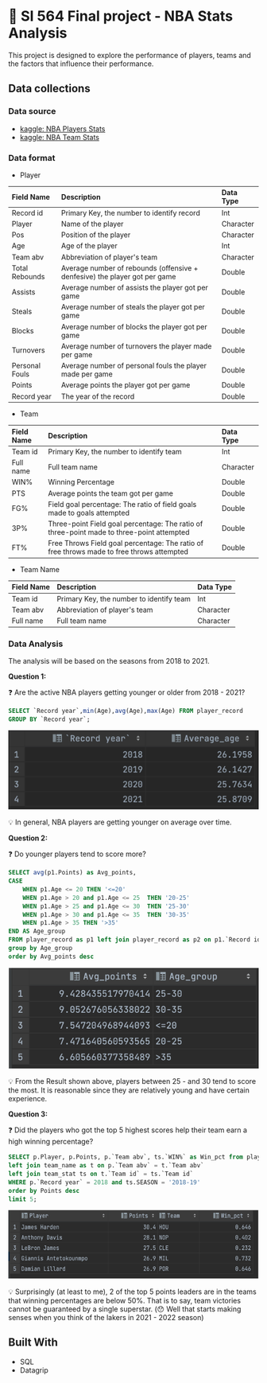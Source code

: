 # :basketball: SI 564 Final project - NBA Stats Analysis

This project is designed to explore the performance of players, teams and the factors that influence their performance.

## Data collections

### Data source

- [kaggle: NBA Players Stats](https://www.kaggle.com/datasets/justinas/nba-players-data) 
- [kaggle: NBA Team Stats](https://www.kaggle.com/datasets/mharvnek/nba-team-stats-00-to-18)

### Data format

- Player

| Field Name | Description | Data Type |
| :---       |    :----   |      :--- |
| Record id      | Primary Key, the number to identify record  | Int |
| Player   |    Name of the player     | Character |
| Pos   |    Position of the player     | Character |
| Age   |    Age of the player     | Int |
| Team abv   |    Abbreviation of player's team     | Character |
| Total Rebounds  |    Average number of rebounds (offensive + denfesive) the player got per game  | Double |
| Assists   |    Average number of assists the player got per game   | Double |
| Steals   |    Average number of steals the player got per game   | Double |
| Blocks   |    Average number of blocks the player got per game | Double |
| Turnovers   |    Average number of turnovers the player made per game   | Double |
| Personal Fouls   |    Average number of personal fouls the player made per game   | Double |
| Points   |    Average points the player got per game   | Double |
| Record year   |    The year of the record   | Double |

- Team

| Field Name | Description | Data Type |
| :---       |    :----    |      :--- |
| Team id | Primary Key, the number to identify team  | Int |
| Full name  | Full team name  | Character |
| WIN%    | Winning Percentage | Double |
| PTS    | Average points the team got per game | Double |
| FG%   | Field goal percentage: The ratio of field goals made to goals attempted| Double |
| 3P%   | Three-point Field goal percentage: The ratio of three-point made to three-point attempted| Double |
| FT%   | Free Throws Field goal percentage: The ratio of free throws made to free throws attempted| Double |

- Team Name

| Field Name | Description | Data Type |
| :---       |    :----    |      :--- |
| Team id  | Primary Key, the number to identify team  | Int |
| Team abv  | Abbreviation of player's team     | Character |
| Full name  | Full team name  | Character |

### Data Analysis

The analysis will be based on the seasons from 2018 to 2021.

**Question 1:**


:question: Are the active NBA players getting younger or older from 2018 - 2021?

``` SQL
SELECT `Record year`,min(Age),avg(Age),max(Age) FROM player_record
GROUP BY `Record year`;
```

![Result](/fig/Age.png)

:bulb: In general, NBA players are getting younger on average over time.

**Question 2:**

:question: Do younger players tend to score more?

``` SQL
SELECT avg(p1.Points) as Avg_points,
CASE
    WHEN p1.Age <= 20 THEN '<=20'
    WHEN p1.Age > 20 and p1.Age <= 25  THEN '20-25'
    WHEN p1.Age > 25 and p1.Age <= 30  THEN '25-30'
    WHEN p1.Age > 30 and p1.Age <= 35  THEN '30-35'
    WHEN p1.Age > 35 THEN '>35'
END AS Age_group
FROM player_record as p1 left join player_record as p2 on p1.`Record id` = p2.`Record id`
group by Age_group
order by Avg_points desc
```

![Result](/fig/Age_Score.png)

:bulb: From the Result shown above, players between 25 - and 30 tend to score the most. It is reasonable since they are relatively young
and have certain experience.


**Question 3:**

:question: Did the players who got the top 5 highest scores help their team earn a high winning percentage?

``` SQL
SELECT p.Player, p.Points, p.`Team abv`, ts.`WIN%` as Win_pct from player_record as p
left join team_name as t on p.`Team abv` = t.`Team abv`
left join team_stat ts on t.`Team id` = ts.`Team id`
WHERE p.`Record year` = 2018 and ts.SEASON = '2018-19'
order by Points desc
limit 5;
```

![Result](/fig/Top5.png)


:bulb: Surprisingly (at least to me), 2 of the top 5 points leaders are in the teams that winning percentages are below 50%.
That is to say, team victories cannot be guaranteed by a single superstar. (:hushed: Well that starts making senses when you think of the lakers in 2021 - 2022 season)

## Built With


- SQL
- Datagrip
